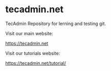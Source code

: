 # tecadmin.net
TecAdmin Repository for lerning and testing git.

Visit our main website: 

 https://tecadmin.net 

Visit our tutorials website: 

 https://tecadmin.net/tutorial/
